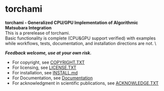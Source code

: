 # torchami
**torchami - Generalized CPU/GPU Implementation of Algorithmic Matsubara Integration**\
This is a prerelease of torchami.  \
Basic functionality is complete (CPU&GPU support verified) with examples while workflows, tests, documentation, and installation directions are not.  \

**_Feedback welcome, use at your own risk._**

 * For copyright, see [COPYRIGHT.TXT][]
 * For licensing, see [LICENSE.TXT][]
 * For installation, see [INSTALL.md][]
 * For Documentation, see [Documentation](https://torchami.readthedocs.io/en/latest/)
 * For acknowledgment in scientific publications, see [ACKNOWLEDGE.TXT][]
 

[INSTALL.md]: ./INSTALL.md
[COPYRIGHT.TXT]: ./COPYRIGHT.TXT
[LICENSE.TXT]: ./LICENSE.TXT
[ACKNOWLEDGE.TXT]: ./ACKNOWLEDGE.TXT
